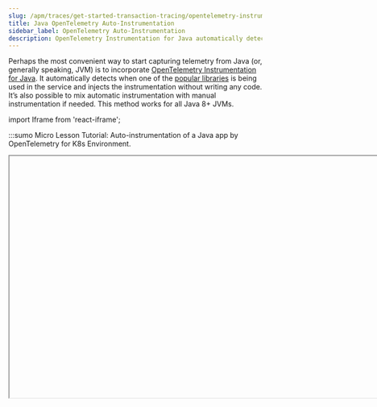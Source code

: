 ```yaml
---
slug: /apm/traces/get-started-transaction-tracing/opentelemetry-instrumentation/java
title: Java OpenTelemetry Auto-Instrumentation
sidebar_label: OpenTelemetry Auto-Instrumentation
description: OpenTelemetry Instrumentation for Java automatically detects when one of the popular libraries is being used in the service and injects the instrumentation without writing any code.
---
```


Perhaps the most convenient way to start capturing telemetry from Java (or, generally speaking, JVM) is to incorporate [OpenTelemetry Instrumentation for Java](https://github.com/open-telemetry/opentelemetry-java-instrumentation). It automatically detects when one of the [popular libraries](https://github.com/open-telemetry/opentelemetry-java-instrumentation#supported-libraries-frameworks-and-application-servers) is being used in the service and injects the instrumentation without writing any code. It’s also possible to mix automatic instrumentation with manual instrumentation if needed. This method works for all Java 8+ JVMs.

import Iframe from 'react-iframe';

:::sumo Micro Lesson
Tutorial: Auto-instrumentation of a Java app by OpenTelemetry for K8s Environment.

<Iframe url="https://www.youtube.com/embed/P_74rhI1M30?rel=0"
        width="854px"
        height="480px"
        id="myId"
        className="video-container"
        display="initial"
        position="relative"
        allow="accelerometer; autoplay=1; clipboard-write; encrypted-media; gyroscope; picture-in-picture"
        allowfullscreen
        />

:::

## Installation

The Java agent and configuration needs to be provided for each of the monitored service instances. The address of the OpenTelemetry Collector (or Collector/Agent) needs to be prepared first (`OTLP_HTTP_ENDPOINT`) and the desired name of the service (`SERVICE_NAME`) and application (`APPLICATION_NAME`).

Instruction below applies to **OpenTelemetry Java Auto Instrumentation** in version [2.6.0](https://github.com/open-telemetry/opentelemetry-java-instrumentation/releases/tag/v2.6.0).

## Step 1: Download and distribute the agent JAR

The [agent](https://github.com/open-telemetry/opentelemetry-java-instrumentation/releases/download/v2.6.0/opentelemetry-javaagent.jar) should be downloaded and distributed to each of the service hosts or containers, as the JVM will need access to it.

:::note
Ensure that the agent has root permissions for the Java jar files.
:::

## Step 2: Update the JVM configuration (valid for version 2.6.0)

Either of the following options could be used as the template, with the following changes:

* The path to the javaagent JAR file needs to replaced with the location of the file downloaded and distributed in step 1.
* `OTLP_HTTP_ENDPOINT` must be provided with the location of the OpenTelemetry Collector/Agent (recommended for production) or [OTLP/HTTP source](/docs/send-data/hosted-collectors/http-source/otlp). Refer to the following setup instructions if you do not yet have the collector installed:
  * [Set up traces collection for Kubernetes environments](../../set-up-traces-collection-for-kubernetes-environments.md)
  * [Set up traces collection for other environments](../../set-up-traces-collection-for-other-environments.md)
* `SERVICE_NAME` needs to be replaced with the name used for the identification of the service.
* `APPLICATION_NAME` needs to be replaced with the name used for the identification of the application.

### Option 1: Leveraging environment variables (recommended)

The following environment variables need to be made accessible by JVM:

```bash
JAVA_TOOL_OPTIONS="-javaagent:path/to/opentelemetry-javaagent.jar"

OTEL_TRACES_EXPORTER=otlp
OTEL_METRICS_EXPORTER=none
OTEL_LOGS_EXPORTER=none
OTEL_EXPORTER_OTLP_ENDPOINT=http://OTLP_HTTP_ENDPOINT
OTEL_SERVICE_NAME=SERVICE_NAME
OTEL_RESOURCE_ATTRIBUTES=application=APPLICATION_NAME
```

### Option 2: Changing the java command line

The command line of the service needs to be appended with the following
attributes:

```bash
java -javaagent:path/to/opentelemetry-javaagent.jar \
    -Dotel.traces.exporter=otlp \
    -Dotel.metrics.exporter=none \
    -Dotel.logs.exporter=none \
    -Dotel.exporter.otlp.endpoint=http://OTLP_HTTP_ENDPOINT \
    -Dotel.service.name=SERVICE_NAME \
    -Dotel.resource.attributes=application=APPLICATION_NAME \
    ...
```

:::note
When setting up OTLP Endpoint for OpenTelemetry Collector/Agent add port number (4318) e.g. `http://OTLP_HTTP_ENDPOINT:4318`.
:::

## Troubleshooting

To confirm the instrumentation was installed, after starting the service, the following log lines are to be expected in the console:

```log
[otel.javaagent 2024-02-28 10:15:24:219 +0000] [main] INFO io.opentelemetry.javaagent.tooling.VersionLogger - opentelemetry-javaagent - version: 2.6.0
```
